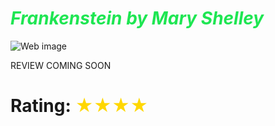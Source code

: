 # <span className="book-review-heading" style="color: #1ee652">_Frankenstein by Mary Shelley_</span>

![Web image](https://is5-ssl.mzstatic.com/image/thumb/Publication123/v4/6e/64/6b/6e646b24-17de-f178-d4dd-0b3a34934d2a/PD_Frankensein-Adj.jpg/100000x100000-999.jpg)

REVIEW COMING SOON

# Rating: <span style="color: gold"> ★★★★ </span>
